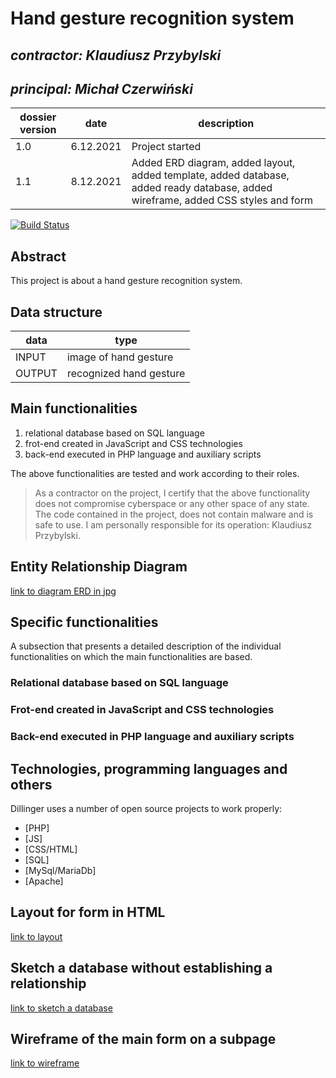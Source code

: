 # Hand gesture recognition system

## _contractor: Klaudiusz Przybylski_
## _principal: Michał Czerwiński_


| dossier version | date | description |
| ------ | ------ | ------ |
| 1.0 | 6.12.2021 | Project started |
| 1.1 | 8.12.2021 | Added ERD diagram, added layout, added template, added database, added ready database, added wireframe, added CSS styles and form|

[![Build Status](https://travis-ci.org/joemccann/dillinger.svg?branch=master)](https://travis-ci.org/joemccann/dillinger)

## Abstract 
This project is about a hand gesture recognition system.

## Data structure

| data | type |
| ------ | ------ |
| INPUT | image of hand gesture |
| OUTPUT | recognized hand gesture |

## Main functionalities

1. relational database based on SQL language
1. frot-end created in JavaScript and CSS technologies
1. back-end executed in PHP language and auxiliary scripts

The above functionalities are tested and work according to their roles.

> As a contractor on the project, I certify that the above functionality 
> does not compromise cyberspace or any other space of any state. 
> The code contained in the project, does not contain malware and is safe to use. 
> I am personally responsible for its operation: Klaudiusz Przybylski.

## Entity Relationship Diagram

[link to diagram ERD in jpg][erd]


## Specific functionalities

A subsection that presents a detailed description of the individual functionalities on which the main functionalities are based.

### Relational database based on SQL language

### Frot-end created in JavaScript and CSS technologies

### Back-end executed in PHP language and auxiliary scripts

## Technologies, programming languages and others

Dillinger uses a number of open source projects to work properly:

- [PHP]
- [JS]
- [CSS/HTML]
- [SQL]
- [MySql/MariaDb]
- [Apache]

 [erd]: <https://github.com/Michal3456/4bti/blob/main/8/sprites/database.png>
 
 ## Layout for form in HTML

[link to layout][form]

 ## Sketch a database without establishing a relationship

[link to sketch a database][db]

 ## Wireframe of the main form on a subpage

[link to wireframe][wireframe]

[form]: <https://github.com/Michal3456/4bti/blob/main/8/sprites/template.png>
[db]: <https://github.com/Michal3456/4bti/blob/main/8/sprites/database.png>
[wireframe]: <https://github.com/Michal3456/4bti/blob/main/8/sprites/wireframe.png>
